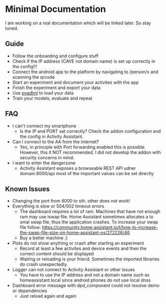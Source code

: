 # Minimal Documentation
I am working on a real documentation which will be linked later. So stay tuned.


## Guide
- Follow the onboarding and configure stuff
- Check if the IP address (CAVE not domain name) is set up correctly in the config!!!
- Connect the android app to the platform by navigating to /person/x and scanning the qrcode
- Start an experiment and document your activites with the app
- Finish the experiment and export your data 
- Use [pyadlml](https://github.com/tcsvn/pyadlml/) to load your data 
- Train your models, evaluate and repeat

## FAQ
- I can't connect my smartphone
    - Is the IP and PORT set correctly? Check the addon configuration and the config in Activity Assistant.
- Can I connect to the AA from the internet?
    - Yes, in principle with Port forwarding enabled this is possible. However, this it NOT recommended. I did not develop the addon with security concerns in mind.
- I want to enter the dangerzone
    - Activity Assistant exposes a browseable REST API udner domain:8000/api most of 
      the important values can be set directly
## Known Issues
- Changing the port from 8000 to sth. other does not work!
- Everything is slow or 504/502 timeout errors
    - The dashboard requires a lot of ram. Machines that have not enough ram may use 
      iswap file. Home Assistant sometimes allocates a to smal swap file, thus the application crashes. To increase your swap file follow: https://community.home-assistant.io/t/how-to-increase-the-swap-file-size-on-home-assistant-os/272226/46 
    - Buy a better machine ;)
- Plots do not show anything or crash after starting an experiment
    - Record at least a few activites and device events and then the correct content should be displayed
    - Waiting or reloading is your friend. Sometimes the imported libraries do crash unexpectedly.
- Logger can not connect to Activity Assistant or other issues
    - You have to use the IP address and not a domain name such as homeassistant.local since
      android phones do not use local dnss 
- Dashboard error message with dpd_component could not resolve demo or dependencies
    - Just reload again and again